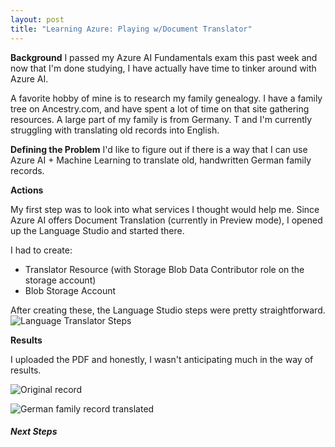 ```yaml
---
layout: post
title: "Learning Azure: Playing w/Document Translator"
---
```

**Background**
I passed my Azure AI Fundamentals exam this past week and now that I'm done studying, I have actually have time to tinker around with  Azure AI. 

A favorite hobby of mine is to research my family genealogy. I have a family tree on Ancestry.com, and have spent a lot of time on that site gathering resources. A large part of my family is from Germany. T and I'm currently struggling with translating old records into English. 

**Defining the Problem**
I'd like to figure out if there is a way that I can use Azure AI + Machine Learning to translate old, handwritten German family records.

**Actions**

My first step was to look into what services I thought would help me. Since Azure AI offers Document Translation (currently in Preview mode), I opened up the Language Studio and started there. 

I had to create: 

* Translator Resource (with Storage Blob Data Contributor role on the storage account)
* Blob Storage Account

After creating these, the Language Studio steps were pretty straightforward.
![Language Translator Steps](/tanyaselvog.github.io/assets/job.png)

**Results**

I uploaded the PDF and honestly, I wasn't anticipating much in the way of results. 

![Original record](/tanyaselvog.github.io/assets/familyTree.jpg)

![German family record translated](/tanyaselvog.github.io/assets/textTranslated.jpg)



##### Next Steps 


